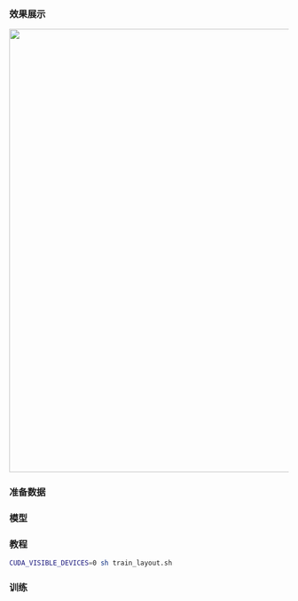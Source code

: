 

### 效果展示
<div align="center">
  <img src="../resources/layout_show.png" width="800px"/>
</div>

### 准备数据


### 模型


### 教程

```bash
CUDA_VISIBLE_DEVICES=0 sh train_layout.sh
```


### 训练




